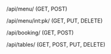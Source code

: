 /api/menu/ (GET, POST)

/api/menu/int:pk/ (GET, PUT, DELETE)

/api/booking/ (GET, POST)

/api/tables/ (GET, POST, PUT, DELETE)
